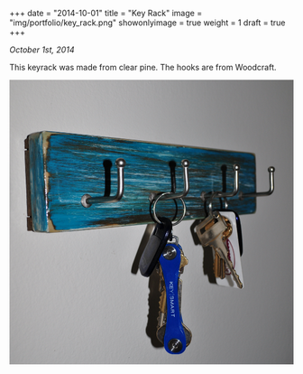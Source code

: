 +++
date = "2014-10-01"
title = "Key Rack"
image = "img/portfolio/key_rack.png"
showonlyimage = true
weight = 1
draft = true
+++

*October 1st, 2014*

This keyrack was made from clear pine. The hooks are from Woodcraft.

![Key Rack][1]

[1]: /img/portfolio/key_rack.png
